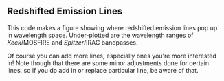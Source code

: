 ## Redshifted Emission Lines
This code makes a figure showing where redshifted emission lines pop up
in wavelength space. Under-plotted are the wavelength ranges of _Keck_/MOSFIRE and _Spitzer_/IRAC bandpasses.

Of course you can add more lines, especially ones you're more interested in!
Note though that there are some minor adjustments done for certain lines,
so if you do add in or replace particular line, be aware of that.
